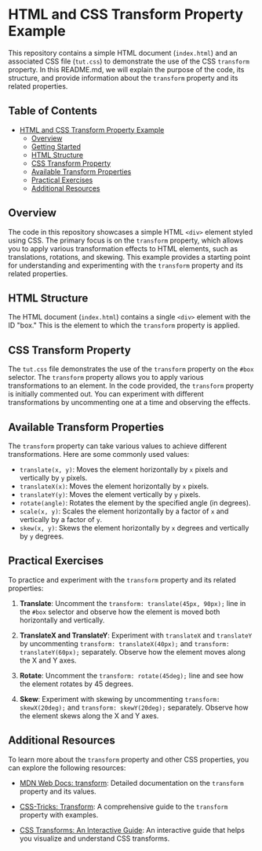 # HTML and CSS Transform Property Example

This repository contains a simple HTML document (`index.html`) and an associated CSS file (`tut.css`) to demonstrate the use of the CSS `transform` property. In this README.md, we will explain the purpose of the code, its structure, and provide information about the `transform` property and its related properties.

## Table of Contents

- [HTML and CSS Transform Property Example](#html-and-css-transform-property-example)
  - [Overview](#overview)
  - [Getting Started](#getting-started)
  - [HTML Structure](#html-structure)
  - [CSS Transform Property](#css-transform-property)
  - [Available Transform Properties](#available-transform-properties)
  - [Practical Exercises](#practical-exercises)
  - [Additional Resources](#additional-resources)

## Overview

The code in this repository showcases a simple HTML `<div>` element styled using CSS. The primary focus is on the `transform` property, which allows you to apply various transformation effects to HTML elements, such as translations, rotations, and skewing. This example provides a starting point for understanding and experimenting with the `transform` property and its related properties.

## HTML Structure

The HTML document (`index.html`) contains a single `<div>` element with the ID "box." This is the element to which the `transform` property is applied.

## CSS Transform Property

The `tut.css` file demonstrates the use of the `transform` property on the `#box` selector. The `transform` property allows you to apply various transformations to an element. In the code provided, the `transform` property is initially commented out. You can experiment with different transformations by uncommenting one at a time and observing the effects.

## Available Transform Properties

The `transform` property can take various values to achieve different transformations. Here are some commonly used values:

- `translate(x, y)`: Moves the element horizontally by `x` pixels and vertically by `y` pixels.
- `translateX(x)`: Moves the element horizontally by `x` pixels.
- `translateY(y)`: Moves the element vertically by `y` pixels.
- `rotate(angle)`: Rotates the element by the specified angle (in degrees).
- `scale(x, y)`: Scales the element horizontally by a factor of `x` and vertically by a factor of `y`.
- `skew(x, y)`: Skews the element horizontally by `x` degrees and vertically by `y` degrees.

## Practical Exercises

To practice and experiment with the `transform` property and its related properties:

1. **Translate**: Uncomment the `transform: translate(45px, 90px);` line in the `#box` selector and observe how the element is moved both horizontally and vertically.

2. **TranslateX and TranslateY**: Experiment with `translateX` and `translateY` by uncommenting `transform: translateX(40px);` and `transform: translateY(60px);` separately. Observe how the element moves along the X and Y axes.

3. **Rotate**: Uncomment the `transform: rotate(45deg);` line and see how the element rotates by 45 degrees.

4. **Skew**: Experiment with skewing by uncommenting `transform: skewX(20deg);` and `transform: skewY(20deg);` separately. Observe how the element skews along the X and Y axes.

## Additional Resources

To learn more about the `transform` property and other CSS properties, you can explore the following resources:

- [MDN Web Docs: transform](https://developer.mozilla.org/en-US/docs/Web/CSS/transform): Detailed documentation on the `transform` property and its values.

- [CSS-Tricks: Transform](https://css-tricks.com/almanac/properties/t/transform/): A comprehensive guide to the `transform` property with examples.

- [CSS Transforms: An Interactive Guide](https://www.joshwcomeau.com/css/transforms/): An interactive guide that helps you visualize and understand CSS transforms.

